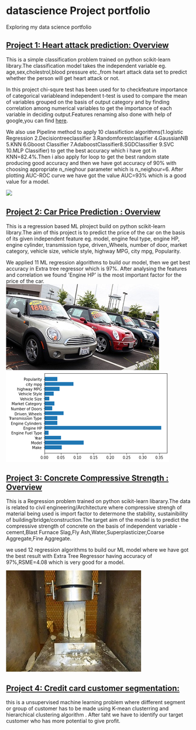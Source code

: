 # datascience Project portfolio
Exploring my data science portfolio

## [Project 1: Heart attack  prediction: Overview](https://github.com/NaveenKumarMaurya/HeartAttackPrediction#heartattackprediction)
This is a simple classification problem trained on python scikit-learn library.The classification model takes 
the independent variable eg. age,sex,cholestrol,blood pressure etc.,from heart attack data set to predict 
whether the person will get heart attack or not.

In this project chi-squre test has been used for to checkfeature importance of categorical variableand independent t-test is used to compare the mean of variables
grouped on the basis of output category and by finding correlation among numerical variables to get the 
importance of each variable in deciding output.Features renaming also done with help of google,you can find [here](https://archive.ics.uci.edu/ml/datasets/Heart+Disease/).

We also use Pipeline method to apply 10 classifiction algorithms(1.logistic Regression 2.Decisiontreeclassifier 
3.Randomforestclassifier 4.GaussianNB 5.KNN 6.Gboost Classifier 7.AdaboostClassifier8.SGDClassifier 9.SVC 10.MLP Classifier)
to get the best accuracy which i have got in KNN=82.4%.Then i also apply for loop to get the best random
state producing good accuracy and then we have got accuracy of 90% with choosing appropriate n_nieghour parameter which is n_neighour=6.
After plotting AUC-ROC curve we have got the value AUC=93% which is a good value for a model.

![](https://github.com/NaveenKumarMaurya/my-datascience-project/blob/main/heart-attack-silent%20(1).jpg)

## [Project 2: Car Price Prediction : Overview](https://github.com/NaveenKumarMaurya/datascience-project-portfolio/blob/main/car%20price%20prediction.ipynb)
This is a regression based ML plroject build  on python scikit-learn library.The aim of this project is to predict the price of the car on the basis of its given independent feature eg. model, engine feul type, engine HP, engine cylinder, transmission type, driven_Wheels, number of door, market category, vehicle size, vehicle style,
highway MPG, city mpg, Popularity.

We applied 11 ML regression algorithms to build our model, then we get best accuracy in Extra tree regressor which is 97%.
After analysing the features and correlation we found 'Engine HP' is the most important factor for the price of the car.
![](https://github.com/NaveenKumarMaurya/datascience-project-portfolio/blob/main/car%20images.jpg)![](https://github.com/NaveenKumarMaurya/datascience-project-portfolio/blob/main/car%20feature%20importance.png)

## [Project 3: Concrete Compressive Strength : Overview](https://github.com/NaveenKumarMaurya/datascience-project-portfolio/blob/main/concrete-data-eda-model-acc-97.ipynb)
This is a Regression problem trained on python scikit-learn libarary.The data is related to civil engineering/Architecture where compressive strengh of material being used is import factor to determone the stability, sustainibility of building/bridge/construction.The target aim of the model is to predict the compressive strength of concrete on the basis of independent  variable -cement,Blast Furnace Slag,Fly Ash,Water,Superplasticizer,Coarse Aggregate,Fine Aggregate.

we used 12 regression algorithms to build our ML model where we have got the best result with Extra Tree Regressor having accuracy of 97%,RSME=4.08 which is very good for a model.

![](https://github.com/NaveenKumarMaurya/datascience-project-portfolio/blob/main/concrete%20%20image.jpg)

## [Project 4: Credit card customer segmentation:](https://github.com/NaveenKumarMaurya/datascience-project-portfolio/blob/main/Credit%20card%20customer%20segmentation.ipynb)
this is a unsupervised machine learning problem where diifferent segment or group of customer has to be made using K-mean clusterring and hierarchical clustering algorithm .
After taht we have to identify our target customer who has more potential to give profit.

